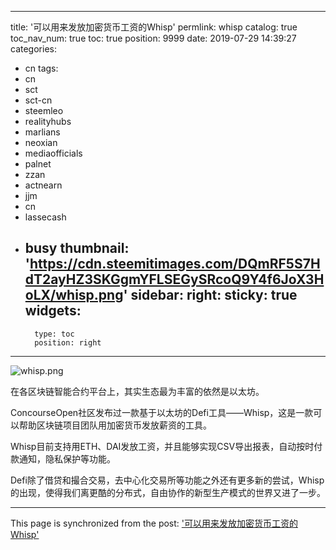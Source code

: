 
---
title: '可以用来发放加密货币工资的Whisp'
permlink: whisp
catalog: true
toc_nav_num: true
toc: true
position: 9999
date: 2019-07-29 14:39:27
categories:
- cn
tags:
- cn
- sct
- sct-cn
- steemleo
- realityhubs
- marlians
- neoxian
- mediaofficials
- palnet
- zzan
- actnearn
- jjm
- cn
- lassecash
- busy
thumbnail: 'https://cdn.steemitimages.com/DQmRF5S7HdT2ayHZ3SKGgmYFLSEGySRcoQ9Y4f6JoX3HoLX/whisp.png'
sidebar:
    right:
        sticky: true
widgets:
    -
        type: toc
        position: right
---


![whisp.png](https://cdn.steemitimages.com/DQmRF5S7HdT2ayHZ3SKGgmYFLSEGySRcoQ9Y4f6JoX3HoLX/whisp.png)

在各区块链智能合约平台上，其实生态最为丰富的依然是以太坊。

ConcourseOpen社区发布过一款基于以太坊的Defi工具——Whisp，这是一款可以帮助区块链项目团队用加密货币发放薪资的工具。

Whisp目前支持用ETH、DAI发放工资，并且能够实现CSV导出报表，自动按时付款通知，隐私保护等功能。

Defi除了借贷和撮合交易，去中心化交易所等功能之外还有更多新的尝试，Whisp的出现，使得我们离更酷的分布式，自由协作的新型生产模式的世界又进了一步。

- - -

This page is synchronized from the post: ['可以用来发放加密货币工资的Whisp'](https://steemit.com/@jianan/whisp)
